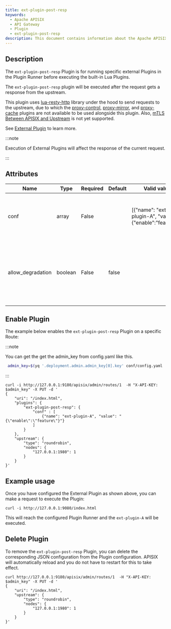 ```yaml
---
title: ext-plugin-post-resp
keywords:
  - Apache APISIX
  - API Gateway
  - Plugin
  - ext-plugin-post-resp
description: This document contains information about the Apache APISIX ext-plugin-post-resp Plugin.
---
```


<!--
#
# Licensed to the Apache Software Foundation (ASF) under one or more
# contributor license agreements.  See the NOTICE file distributed with
# this work for additional information regarding copyright ownership.
# The ASF licenses this file to You under the Apache License, Version 2.0
# (the "License"); you may not use this file except in compliance with
# the License.  You may obtain a copy of the License at
#
#     http://www.apache.org/licenses/LICENSE-2.0
#
# Unless required by applicable law or agreed to in writing, software
# distributed under the License is distributed on an "AS IS" BASIS,
# WITHOUT WARRANTIES OR CONDITIONS OF ANY KIND, either express or implied.
# See the License for the specific language governing permissions and
# limitations under the License.
#
-->

## Description

The `ext-plugin-post-resp` Plugin is for running specific external Plugins in the Plugin Runner before executing the built-in Lua Plugins.

The `ext-plugin-post-resp` plugin will be executed after the request gets a response from the upstream.

This plugin uses [lua-resty-http](https://github.com/api7/lua-resty-http) library under the hood to send requests to the upstream, due to which the [proxy-control](./proxy-control.md), [proxy-mirror](./proxy-mirror.md), and [proxy-cache](./proxy-cache.md) plugins are not available to be used alongside this plugin. Also, [mTLS Between APISIX and Upstream](../mtls.md#mtls-between-apisix-and-upstream) is not yet supported.

See [External Plugin](../external-plugin.md) to learn more.

:::note

Execution of External Plugins will affect the response of the current request.

:::

## Attributes

| Name              | Type    | Required | Default | Valid values                                                    | Description                                                                                                            |
|-------------------|---------|----------|---------|-----------------------------------------------------------------|------------------------------------------------------------------------------------------------------------------------|
| conf              | array   | False    |         | [{"name": "ext-plugin-A", "value": "{\"enable\":\"feature\"}"}] | List of Plugins and their configurations to be executed on the Plugin Runner.                                          |
| allow_degradation | boolean | False    | false   |                                                                 | Sets Plugin degradation when the Plugin Runner is not available. When set to `true`, requests are allowed to continue. |

## Enable Plugin

The example below enables the `ext-plugin-post-resp` Plugin on a specific Route:

:::note

You can get the get the admin_key from config.yaml like this.

```bash
 admin_key=$(yq '.deployment.admin.admin_key[0].key' conf/config.yaml | sed 's/"//g')
```

:::

```shell
curl -i http://127.0.0.1:9180/apisix/admin/routes/1  -H "X-API-KEY: $admin_key" -X PUT -d '
{
    "uri": "/index.html",
    "plugins": {
        "ext-plugin-post-resp": {
            "conf" : [
                {"name": "ext-plugin-A", "value": "{\"enable\":\"feature\"}"}
            ]
        }
    },
    "upstream": {
        "type": "roundrobin",
        "nodes": {
            "127.0.0.1:1980": 1
        }
    }
}'
```

## Example usage

Once you have configured the External Plugin as shown above, you can make a request to execute the Plugin:

```shell
curl -i http://127.0.0.1:9080/index.html
```

This will reach the configured Plugin Runner and the `ext-plugin-A` will be executed.

## Delete Plugin

To remove the `ext-plugin-post-resp` Plugin, you can delete the corresponding JSON configuration from the Plugin configuration. APISIX will automatically reload and you do not have to restart for this to take effect.

```shell
curl http://127.0.0.1:9180/apisix/admin/routes/1  -H "X-API-KEY: $admin_key" -X PUT -d '
{
    "uri": "/index.html",
    "upstream": {
        "type": "roundrobin",
        "nodes": {
            "127.0.0.1:1980": 1
        }
    }
}'
```
